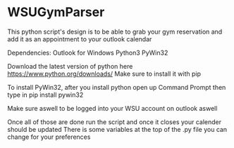# WSUGymParser
This python script's design is to be able to grab your gym reservation and add it as an appointment to your outlook calendar

Dependencies:
Outlook for Windows
Python3
PyWin32

Download the latest version of python here https://www.python.org/downloads/
Make sure to install it with pip

To install PyWin32, after you install python open up Command Prompt then type in pip install pywin32

Make sure aswell to be logged into your WSU account on outlook aswell

Once all of those are done run the script and once it closes your calender should be updated
There is some variables at the top of the .py file you can change for your preferences
